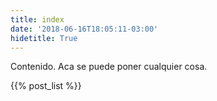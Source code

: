 ```yaml
---
title: index
date: '2018-06-16T18:05:11-03:00'
hidetitle: True
---
```

Contenido. Aca se puede poner cualquier cosa.



{{% post_list %}}

